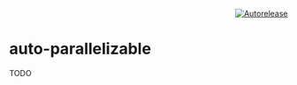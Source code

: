 <p align="right">
<a href="https://autorelease.general.dmz.palantir.tech/palantir/auto-parallelizable"><img src="https://img.shields.io/badge/Perform%20an-Autorelease-success.svg" alt="Autorelease"></a>
</p>

# auto-parallelizable

TODO
